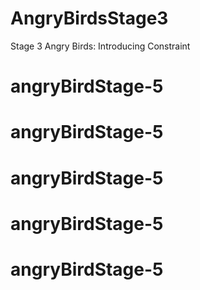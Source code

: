 # AngryBirdsStage3
Stage 3 Angry Birds: Introducing Constraint
# angryBirdStage-5
# angryBirdStage-5
# angryBirdStage-5
# angryBirdStage-5
# angryBirdStage-5
